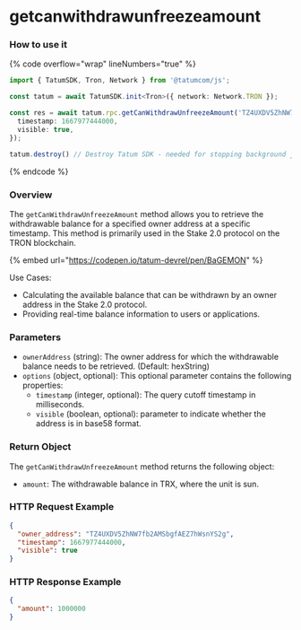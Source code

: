 # getcanwithdrawunfreezeamount

### How to use it

{% code overflow="wrap" lineNumbers="true" %}
```typescript
import { TatumSDK, Tron, Network } from '@tatumcom/js';

const tatum = await TatumSDK.init<Tron>({ network: Network.TRON });

const res = await tatum.rpc.getCanWithdrawUnfreezeAmount('TZ4UXDV5ZhNW7fb2AMSbgfAEZ7hWsnYS2g', {
  timestamp: 1667977444000,
  visible: true,
});

tatum.destroy() // Destroy Tatum SDK - needed for stopping background jobs
```
{% endcode %}

### Overview

The `getCanWithdrawUnfreezeAmount` method allows you to retrieve the withdrawable balance for a specified owner address at a specific timestamp. This method is primarily used in the Stake 2.0 protocol on the TRON blockchain.

{% embed url="https://codepen.io/tatum-devrel/pen/BaGEMON" %}

Use Cases:

* Calculating the available balance that can be withdrawn by an owner address in the Stake 2.0 protocol.
* Providing real-time balance information to users or applications.

### Parameters

* `ownerAddress` (string): The owner address for which the withdrawable balance needs to be retrieved. (Default: hexString)
* `options` (object, optional): This optional parameter contains the following properties:
  * `timestamp` (integer, optional): The query cutoff timestamp in milliseconds.
  * `visible` (boolean, optional):  parameter to indicate whether the address is in base58 format.

### Return Object

The `getCanWithdrawUnfreezeAmount` method returns the following object:

* `amount`: The withdrawable balance in TRX, where the unit is sun.

### HTTP Request Example

```json
{
  "owner_address": "TZ4UXDV5ZhNW7fb2AMSbgfAEZ7hWsnYS2g",
  "timestamp": 1667977444000,
  "visible": true
}
```

### HTTP Response Example

```json
{
  "amount": 1000000
}
```

